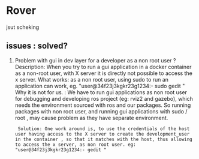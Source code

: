 # Rover
jsut scheking



## issues : solved?

1) Problem with gui in dev layer for a developer as a non root user ?
        Description: When you try to run a gui application in a docker container as a non-root user, with X server it is directly not possible to access the x server. 
        What works: as a non root user, using sudo to run an application can work, eg. "user@34f23j3kgkr23g1234:- sudo gedit "
                Why it is not for us. : We have to run gui applications as non root user for debugging and developing ros project (eg: rviz2 and gazebo), which needs the environment sourced with ros and our packages. So running packages with non root user, and running gui applications with sudo / root , may cause problem as they have separate environment.

        Solution: One work around is, to use the credentials of the host user having access to the X server to create the development_user in the container , so that it matches with the host, thus allowing to access the x server, as non root user. eg: "user@34f23j3kgkr23g1234:- gedit "